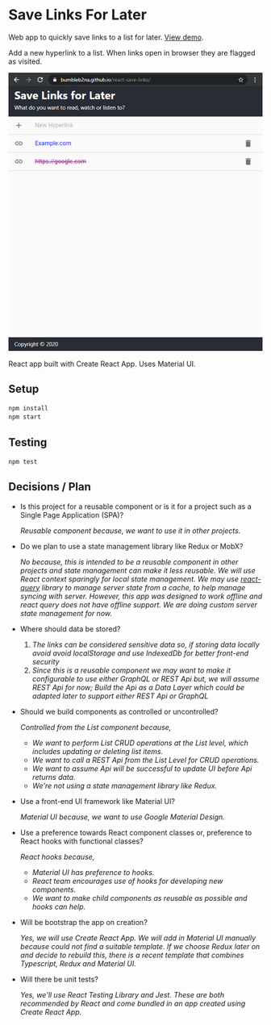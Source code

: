 # Save Links For Later

Web app to quickly save links to a list for later. [View demo](https://bumbleb2na.github.io/react-save-links).

Add a new hyperlink to a list. When links open in browser they are flagged as visited.

[![To Do App Screenshot](./screenshots/react-save-links-screen1_s.png)](./screenshots/react-save-links-screen1.png)

React app built with Create React App. Uses Material UI.

## Setup

```bash
npm install
npm start
```

## Testing

```bash
npm test
```

## Decisions / Plan

* Is this project for a reusable component or is it for a project such as a Single Page Application (SPA)? 

    *Reusable component because, we want to use it in other projects.*
* Do we plan to use a state management library like Redux or MobX? 

    *No because, this is intended to be a reusable component in other projects and state management can make it less reusable.*
	*We will use React context sparingly for local state management.*
	*We may use [react-query](https://github.com/tannerlinsley/react-query) library to manage server state from a cache, to help manage syncing with server. However, this app was designed to work offline and react query does not have offline support. We are doing custom server state management for now.*
* Where should data be stored?

    1. *The links can be considered sensitive data so, if storing data locally avoid avoid localStorage and use IndexedDb for better front-end security*
	2. *Since this is a reusable component we may want to make it configurable to use either GraphQL or REST Api but, we will assume REST Api for now; Build the Api as a Data Layer which could be adapted later to support either REST Api or GraphQL*
* Should we build components as controlled or uncontrolled?

    *Controlled from the List component because,*
  * *We want to perform List CRUD operations at the List level, which includes updating or deleting list items.*
  * *We want to call a REST Api from the List Level for CRUD operations.*
  * *We want to assume Api will be successful to update UI before Api returns data.*
  * *We're not using a state management library like Redux.*
* Use a front-end UI framework like Material UI? 

    *Material UI because, we want to use Google Material Design.*
* Use a preference towards React component classes or, preference to React hooks with functional classes? 

    *React hooks because,*
  * *Material UI has preference to hooks.*
  * *React team encourages use of hooks for developing new components.*
  * *We want to make child components as reusable as possible and hooks can help.*

* Will be bootstrap the app on creation?

    *Yes, we will use Create React App. We will add in Material UI manually because could not find a suitable template. If we choose Redux later on and decide to rebuild this, there is a recent template that combines Typescript, Redux and Material UI.*

* Will there be unit tests?

    *Yes, we'll use React Testing Library and Jest. These are both recommended by React and come bundled in an app created using Create React App.*
